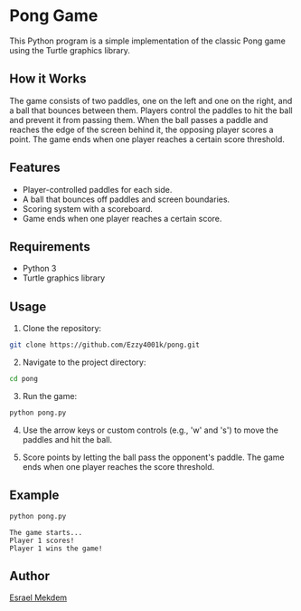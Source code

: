 
# Pong Game

This Python program is a simple implementation of the classic Pong game using the Turtle graphics library.

## How it Works

The game consists of two paddles, one on the left and one on the right, and a ball that bounces between them. Players control the paddles to hit the ball and prevent it from passing them. When the ball passes a paddle and reaches the edge of the screen behind it, the opposing player scores a point. The game ends when one player reaches a certain score threshold.

## Features

- Player-controlled paddles for each side.
- A ball that bounces off paddles and screen boundaries.
- Scoring system with a scoreboard.
- Game ends when one player reaches a certain score.

## Requirements

- Python 3
- Turtle graphics library

## Usage

1. Clone the repository:

```bash
git clone https://github.com/Ezzy4001k/pong.git
```

2. Navigate to the project directory:

```bash
cd pong
```

3. Run the game:

```bash
python pong.py
```

4. Use the arrow keys or custom controls (e.g., 'w' and 's') to move the paddles and hit the ball.

5. Score points by letting the ball pass the opponent's paddle. The game ends when one player reaches the score threshold.

## Example

```python
python pong.py
```

```
The game starts...
Player 1 scores!
Player 1 wins the game!
```

## Author

[Esrael Mekdem](https://github.com/Ezzy401k)